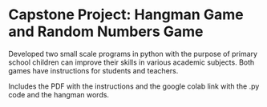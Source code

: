 # Capstone Project: Hangman Game and Random Numbers Game 

Developed two small scale programs in python with the purpose of primary school children can improve their skills in various academic subjects. Both games have instructions for students and teachers.

Includes the PDF with the instructions and the google colab link with the .py code and the hangman words. 
